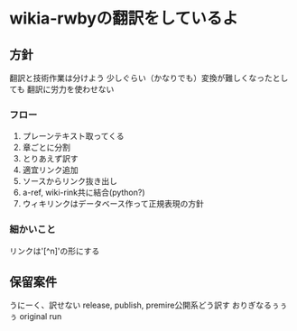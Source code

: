 # wikia-rwbyの翻訳をしているよ
## 方針
翻訳と技術作業は分けよう
少しぐらい（かなりでも）変換が難しくなったとしても
翻訳に労力を使わせない
### フロー
1. プレーンテキスト取ってくる
1. 章ごとに分割
1. とりあえず訳す
1. 適宜リンク追加
1. ソースからリンク抜き出し
1. a-ref, wiki-rink共に結合(python?)
1. ウィキリンクはデータベース作って正規表現の方針
### 細かいこと
リンクは'[^n]'の形にする
## 保留案件
うにーく、訳せない
release, publish, premire公開系どう訳す
おりぎなるぅぅぅ
original run
